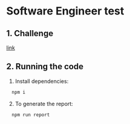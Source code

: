 # Software Engineer test

## 1. Challenge
[link](https://gist.github.com/cloudwalk-tests/704a555a0fe475ae0284ad9088e203f1)

## 2. Running the code
1. Install dependencies:
```bash
  npm i
```

2. To generate the report:
```bash
  npm run report
```